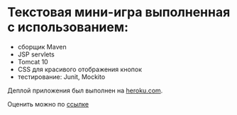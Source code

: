 # Текстовая мини-игра выполненная с использованием:
- сборщик Maven
- JSP servlets
- Tomcat 10
- CSS для красивого отображения кнопок
- тестирование: Junit, Mockito

Деплой приложения был выполнен на [heroku.com](https://www.heroku.com/).

Оценить можно по [ссылке](https://mini-game-5fb4fcde0984.herokuapp.com/index.jsp)
